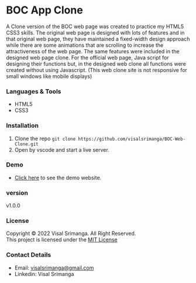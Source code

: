 # BOC App Clone

A Clone version of the BOC web page was created to practice my HTML5 CSS3 skills. The original web page is designed with lots of features and in that original web page, they have maintained a fixed-width design approach while there are some animations that are scrolling to increase the attractiveness of the web page. The same features were included in the designed web page clone. For the official web page, Java script for designing their functions but, in the designed web clone all functions were created without using Javascript. (This web clone site is not responsive for small windows like mobile displays)

### Languages & Tools
* HTML5
* CSS3

### Installation

1. Clone the repo `git clone https://github.com/visalsrimanga/BOC-Web-Clone.git`
2. Open by vscode and start a live server.

### Demo

* [Click here](https://visalsrimanga.github.io/BOC-Web-Clone/) to see the demo website.

### version
v1.0.0

### License
Copyright &copy; 2022 Visal Srimanga. All Right Reserved.<br>
This project is licensed under the [MIT License](LICENSE.txt)

### Contact Details
* Email: visalsrimanga@gmail.com
* Linkedin: Visal Srimanga
